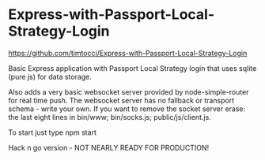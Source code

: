 # Express-with-Passport-Local-Strategy-Login
https://github.com/timtocci/Express-with-Passport-Local-Strategy-Login

Basic Express application with Passport Local Strategy login that uses sqlite (pure js) for data storage.

Also adds a very basic websocket server provided by node-simple-router for real time push. The websocket server 
has no fallback or transport schema - write your own. If you want to remove the socket server erase: the last 
eight lines in bin/www; bin/socks.js; public/js/client.js. 

To start just type npm start

Hack n go version - NOT NEARLY READY FOR PRODUCTION!